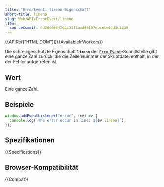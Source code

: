 ```yaml
---
title: "ErrorEvent: lineno-Eigenschaft"
short-title: lineno
slug: Web/API/ErrorEvent/lineno
l10n:
  sourceCommit: 6d2000984203c51f1aad49107ebcebe14d3c1238
---
```


{{APIRef("HTML DOM")}}{{AvailableInWorkers}}

Die schreibgeschützte Eigenschaft **`lineno`** der [`ErrorEvent`](/de/docs/Web/API/ErrorEvent)-Schnittstelle gibt eine ganze Zahl zurück, die die Zeilennummer der Skriptdatei enthält, in der der Fehler aufgetreten ist.

## Wert

Eine ganze Zahl.

## Beispiele

```js
window.addEventListener("error", (ev) => {
  console.log(`The error occur in line: ${ev.lineno}`);
});
```

## Spezifikationen

{{Specifications}}

## Browser-Kompatibilität

{{Compat}}
